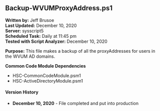 ## Backup-WVUMProxyAddress.ps1

**Written by:** Jeff Brusoe<br>
**Last Updated:** December 10, 2020<br>
**Server:** sysscript5<br>
**Scheduled Task:** Daily at 11:45 pm<br>
**Tested with Script Analyzer:** December 10, 2020

**Purpose:** This file makes a backup of all the proxyAddresses for users in the WVUM AD domains.

**Common Code Module Dependencies**<br>
* HSC-CommonCodeModule.psm1
* HSC-ActiveDirectoryModule.psm1

#### Version History
* **December 10, 2020** - File completed and put into production
